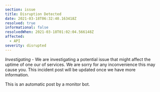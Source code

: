 ```yaml
---
section: issue
title: Disruption Detected
date: 2021-03-18T06:32:40.163418Z
resolved: true
informational: false
resolvedWhen: 2021-03-18T01:02:04.566148Z
affected:
  - API
severity: disrupted
---
```

*Investigating* - We are investigating a potential issue that might affect the uptime of one our of services. We are sorry for any inconvenience this may cause you. This incident post will be updated once we have more information.

This is an automatic post by a monitor bot.
        